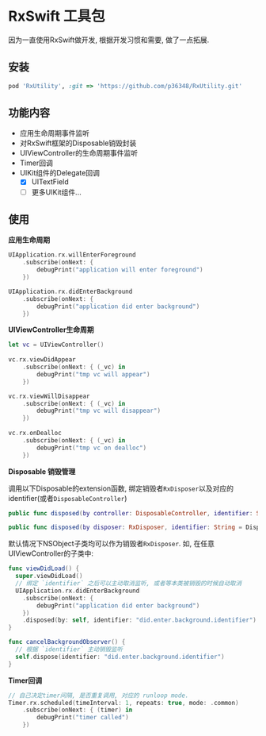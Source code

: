 # RxSwift 工具包

因为一直使用RxSwift做开发, 根据开发习惯和需要, 做了一点拓展.

## 安装

```ruby
pod 'RxUtility', :git => 'https://github.com/p36348/RxUtility.git'
```

## 功能内容

- 应用生命周期事件监听
- 对RxSwift框架的Disposable销毁封装
- UIViewController的生命周期事件监听
- Timer回调
- UIKit组件的Delegate回调
  - [x] UITextField
  - [ ] 更多UIKit组件...
## 使用

**应用生命周期**

```swift
UIApplication.rx.willEnterForeground
    .subscribe(onNext: {
        debugPrint("application will enter foreground")
    })

UIApplication.rx.didEnterBackground
    .subscribe(onNext: {
        debugPrint("application did enter background")
    })
```

**UIViewController生命周期**

```swift
let vc = UIViewController()
        
vc.rx.viewDidAppear
	.subscribe(onNext: { (_vc) in
		debugPrint("tmp vc will appear")
	})

vc.rx.viewWillDisappear
	.subscribe(onNext: { (_vc) in
		debugPrint("tmp vc will disappear")
	})
        
vc.rx.onDealloc
	.subscribe(onNext: { (_vc) in
		debugPrint("tmp vc on dealloc")
	})
```

**Disposable 销毁管理**

调用以下Disposable的extension函数, 绑定销毁者`RxDisposer`以及对应的identifier(或者`DisposableController`)

```swift
public func disposed(by controller: DisposableController, identifier: String = DisposableController.DisposeIdentifiers.default)

public func disposed(by disposer: RxDisposer, identifier: String = DisposableController.DisposeIdentifiers.default)
```

默认情况下NSObject子类均可以作为销毁者`RxDisposer`. 如, 在任意UIViewController的子类中:

```swift
func viewDidLoad() {
  super.viewDidLoad()
  // 绑定 `identifier` 之后可以主动取消监听, 或者等本类被销毁的时候自动取消
  UIApplication.rx.didEnterBackground
    .subscribe(onNext: {
        debugPrint("application did enter background")
    })
  	.disposed(by: self, identifier: "did.enter.background.identifier")
}

func cancelBackgroundObserver() {
  // 根据 `identifier` 主动销毁监听
  self.dispose(identifier: "did.enter.background.identifier")
}
```

**Timer回调**

```swift
// 自己决定timer间隔, 是否重复调用, 对应的 runloop mode.
Timer.rx.scheduled(timeInterval: 1, repeats: true, mode: .common)
	.subscribe(onNext: { (timer) in
		debugPrint("timer called")
	})
```


